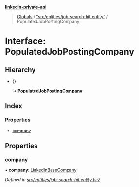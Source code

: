 **[linkedin-private-api](../README.md)**

> [Globals](../globals.md) / ["src/entities/job-search-hit.entity"](../modules/_src_entities_job_search_hit_entity_.md) / PopulatedJobPostingCompany

# Interface: PopulatedJobPostingCompany

## Hierarchy

- {}

  ↳ **PopulatedJobPostingCompany**

## Index

### Properties

- [company](_src_entities_job_search_hit_entity_.populatedjobpostingcompany.md#company)

## Properties

### company

• **company**: [LinkedInBaseCompany](_src_entities_linkedin_base_company_.linkedinbasecompany.md)

_Defined in [src/entities/job-search-hit.entity.ts:7](https://github.com/eilonmore/linkedin-private-api/blob/84c9c15/src/entities/job-search-hit.entity.ts#L7)_
